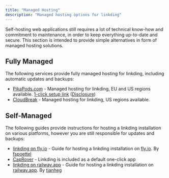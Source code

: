 ```yaml
---
title: "Managed Hosting"
description: "Managed hosting options for linkding"
---
```


Self-hosting web applications still requires a lot of technical know-how and commitment to maintenance, in order to keep everything up-to-date and secure. This section is intended to provide simple alternatives in form of managed hosting solutions.

## Fully Managed

The following services provide fully managed hosting for linkding, including automatic updates and backups:

- [PikaPods.com](https://www.pikapods.com/) - Managed hosting for linkding, EU and US regions available. [1-click setup link](https://www.pikapods.com/pods?run=linkding) ([Disclosure](/acknowledgements#pikapods))
- [CloudBreak](https://cloudbreak.app/linkding/?utm_medium=referral&utm_source=linkding-docs&utm_content=managed-hosting&rby=linkding-docs-managed-hosting) - Managed hosting for linkding, US regions available.

## Self-Managed

The following guides provide instructions for hosting a linkding installation on various platforms, however you are still responsible for updates and backups:

- [linkding on fly.io](https://github.com/fspoettel/linkding-on-fly) - Guide for hosting a linkding installation on [fly.io](https://fly.io). By [fspoettel](https://github.com/fspoettel)
- [CapRover](https://caprover.com/) - Linkding is included as a default one-click app
- [linkding on railway.app](https://github.com/tianheg/linkding-on-railway) - Guide for hosting a linkding installation on [railway.app](https://railway.app/). By [tianheg](https://github.com/tianheg)
